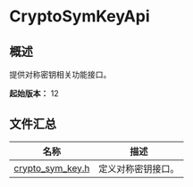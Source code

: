 # CryptoSymKeyApi

<!--Kit: Crypto Architecture Kit-->
<!--Subsystem: Security-->
<!--Owner: @zxz--3-->
<!--SE: @lanming-->
<!--TSE: @PAFT--> 

## 概述

提供对称密钥相关功能接口。

**起始版本：** 12

## 文件汇总

| 名称 | 描述 |
| -- | -- |
| [crypto_sym_key.h](capi-crypto-sym-key-h.md) | 定义对称密钥接口。 |
